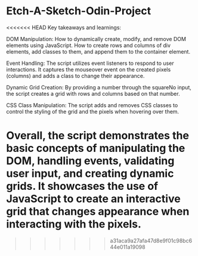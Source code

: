 # Etch-A-Sketch-Odin-Project
<<<<<<< HEAD
Key takeaways and learnings:

DOM Manipulation: How to dynamically create, modify, and remove DOM elements using JavaScript. How to create rows and columns of div elements, add classes to them, and append them to the container element.

Event Handling: The script utilizes event listeners to respond to user interactions. It captures the mouseover event on the created pixels (columns) and adds a class to change their appearance.

Dynamic Grid Creation: By providing a number through the squareNo input, the script creates a grid with rows and columns based on that number.

CSS Class Manipulation: The script adds and removes CSS classes to control the styling of the grid and the pixels when hovering over them.

Overall, the script demonstrates the basic concepts of manipulating the DOM, handling events, validating user input, and creating dynamic grids. 
It showcases the use of JavaScript to create an interactive grid that changes appearance when interacting with the pixels.
=======
>>>>>>> a31aca9a27afa47d8e9f01c98bc644e011a19098
